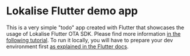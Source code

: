 # Lokalise Flutter demo app

This is a very simple "todo" app created with Flutter that showcases the usage of Lokalise Flutter OTA SDK. Please find more information [in the following tutorial](https://developers.lokalise.com/docs/flutter-sdk). To run it locally, you will have to prepare your dev environment first [as explained in the Flutter docs](https://docs.flutter.dev/get-started/install).
